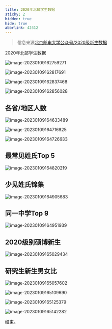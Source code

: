 ```yaml
---
title: 2020年北邮学生数据
sticky: 2
hidden: true
hide: true
abbrlink: 42312
---
```

> 信息来源[北京邮电大学公众号/2020级新生数据](https://mp.weixin.qq.com/s/3hAsiQY_0Ruz4xuV9L9Gqw)

2020年北邮学生数据

![image-20230109162759271](https://cdn.staticaly.com/gh/yangmulao/blogcdn@master/img/image-20230109162759271.png)

![image-20230109162817691](https://cdn.staticaly.com/gh/yangmulao/blogcdn@master/img/image-20230109162817691.png)

![image-20230109162837468](https://cdn.staticaly.com/gh/yangmulao/blogcdn@master/img/image-20230109162837468.png)

![image-20230109162856028](https://cdn.staticaly.com/gh/yangmulao/blogcdn@master/img/image-20230109162856028.png)

## 各省/地区人数

![image-20230109164633489](https://cdn.staticaly.com/gh/yangmulao/blogcdn@master/img/image-20230109164633489.png)

![image-20230109164716825](https://cdn.staticaly.com/gh/yangmulao/blogcdn@master/img/image-20230109164716825.png)

![image-20230109164726633](https://cdn.staticaly.com/gh/yangmulao/blogcdn@master/img/image-20230109164726633.png)

## 最常见姓氏Top 5

![image-20230109164820219](https://cdn.staticaly.com/gh/yangmulao/blogcdn@master/img/image-20230109164820219.png)

## 少见姓氏锦集

![image-20230109164905683](https://cdn.staticaly.com/gh/yangmulao/blogcdn@master/img/image-20230109164905683.png)

## 同一中学Top 9

![image-20230109164951939](https://cdn.staticaly.com/gh/yangmulao/blogcdn@master/img/image-20230109164951939.png)

## 2020级别硕博新生

![image-20230109165029434](https://cdn.staticaly.com/gh/yangmulao/blogcdn@master/img/image-20230109165029434.png)

## 研究生新生男女比

![image-20230109165057602](https://cdn.staticaly.com/gh/yangmulao/blogcdn@master/img/image-20230109165057602.png)

![image-20230109165109690](https://cdn.staticaly.com/gh/yangmulao/blogcdn@master/img/image-20230109165109690.png)

![image-20230109165125379](https://cdn.staticaly.com/gh/yangmulao/blogcdn@master/img/image-20230109165125379.png)

![image-20230109165142282](https://cdn.staticaly.com/gh/yangmulao/blogcdn@master/img/image-20230109165142282.png)

结束。



